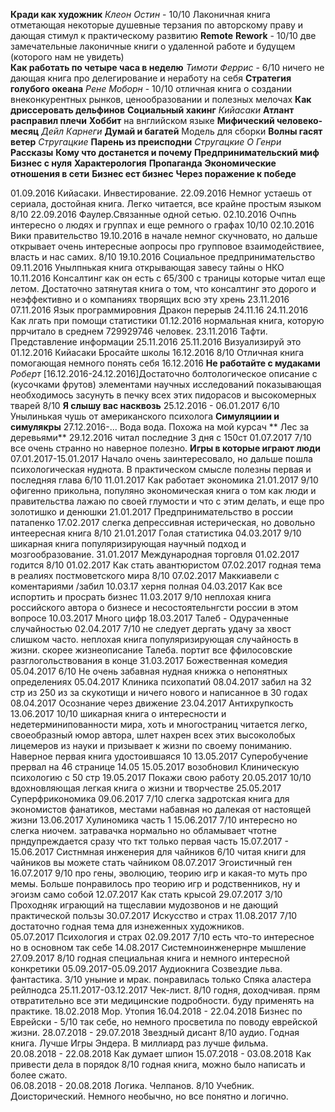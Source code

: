 ﻿**Кради как художник** *Клеон Остин* - 10/10 Лаконичная книга отметающая некоторые душевные терзания по авторскому праву и дающая стимул к практическому развитию
**Remote**
**Rework** - 10/10 две замечательные лаконичные книги о удаленной работе и будущем (которого нам не увидеть)  
**Как работать по четыре часа в неделю** *Тимоти Феррис* - 6/10 ничего не дающая книга про делегирование и неработу на себя
**Стратегия голубого океана** *Рене Моборн* - 10/10 отличная книга о создании внеконкурентных рынков, ценообразовании и полезных мелочах
**Как дриссеровать дельфинов**
**Социальный хакинг**
*Кийасаки*
**Атлант расправил плечи**
**Хоббит** на внглийском языке
**Мифический человеко-месяц**
*Дейл Карнеги*
**Думай и багатей**
Модель для сборки
**Волны гасят ветер** *Стругацкие*
**Парень из преисподни** *Стругацкие*
*О Генри* **Рассказы**
**Кому что достанется и почему**
**Предпринимательский миф**
**Бизнес с нуля**
**Характерология**
**Пропаганда**
**Экономические отношения в сети**
**Бизнес ест бизнес**
**Через поражение к победе**

01.09.2016 Кийасаки. Инвестирование. 22.09.2016 Немног устаешь от сериала, достойная книга. Легко читается, все крайне простым языком 8/10
22.09.2016 Фаулер.Связанные одной сетью. 02.10.2016 Очпнь интересно о людях и группах и еще ремного о графах 10/10
02.10.2016 Вики правительство 19.10.2016 в начале немног скучновато, но дальше открывает очень интересные аопросы про групповое взаимодействиее, власть и нас самих. 8/10
19.10.2016 Социальное предпринимательство 09.11.2016 Унылпнькая книга открывающая завесу тайны о НКО
10.11.2016 Консалтинг как он есть с 65/300 с траницы которые читал еще летом. Достаточно затянутая книга о том, что консалтинг это дорого и неэффективно и о компаниях творящих всю эту хрень  23.11.2016 
07.11.2016 Язык программировния Дракон перерыв 24.11.16
24.11.2016 Как лгать при помощи статистики 01.12.2016 нормальная книга, которую пррчитало в среднем 729929746 человек.
23.11.2016 Тафти. Представление информации 25.11.2016
25.11.2016 Визуализируй это
01.12.2016 Кийасаки Бросайте школы 16.12.2016 8/10 Отличная книга помогающая немного понять себя
16.12.2016
**Не работайте с мудаками**
*Роберт* [16.12.2016-24.12.2016]Достаточно болтологическое описание с (кусочками фрутов) элементами научных исследований показывающая необходимось засунуть в печку всех этих пидорасов и высокомерных тварей
8/10 
**Я слышу вас насквозь** 25.12.2016 - 06.01.2017  6/10 Унылинькая чушь от американского психолога
**Симуляциии и симулякры** 27.12.2016-... Вода вода. Похожа на мой курсач
** Лес за деревьями** 29.12.2016  читал последние 3 дня с 150ст 01.07.2017 7/10 все очень странно но наверное полезно.
**Игры в которые играют люди** 07.01.2017-15.01.2017 Начало очень заинтересовало, но дальше пошла психологическая нуднота. В практическом смысле полезны первая и последняя глава 6/10
11.01.2017 Как работает экономика 21.01.2017 9/10 офигенно прикольна, популяно экономическая книга о том как люди и правительства лажаю по своей глумости и что с этим делать, и еще про золотишко и денюшки
21.01.2017 Предпринимательство в россии патапенко 17.02.2017 слегка депрессивная истерическая, но довольно интеересная книга 8/10
21.01.2017 Голая статистика 04.03.2017 9/10 шикарная книга популяризирующая научный подход и мозгообразование.
31.01.2017 Международная торговля 01.02.2017 годится 8/10
01.02.2017 Как стать авантюристом 07.02.2017 годная тема в реалиях постмоветского мира 8/10
07.02.2017 Маккиавели с коментариями /забил 10.03.17 херня полная
04.03.2017 Как все испортить и просрать бизнес 11.03.2017 9/10 неплохая книга российского автора о бизнесе и несостоятельнгсти россии в этом вопросе
10.03.2017 Много цифр
18.03.2017 Талеб - Одураченные случайностью 02.04.2017 7/10 не следует дергать удачу за хвост слишком часто. неплохая книга популяризирующая случайность в жизни. скорее жизнеописание Талеба. портит все ффилосовские разглогольствования в конце
31.03.2017 Божественная комедия 05.04.2017 6/10 Не очень забавная нудная книжка о непонятных определениях
05.04.2017 Клиника психопатий 08.04.2017 забил на 32 стр из 250 из за скукотищи и ничего нового и написанное в 30 годах
08.04.2017 Осознание через движение
23.04.2017 Антихрупкость 13.06.2017 10/10 шикарная книга о интересности и недетерминипованности мира, хоть и многостраниц читается легко, своеобразный юмор автора, шлет нахрен всех этих высоколобых лицемеров из науки и призывает к жизни по своему пониманию. Наверное первая книга удостоившаяся 10
13.05.2017 Суперобучение прервал на 46 странице 14.05
15.05.2017 возобновил Клиническую психологию с 50 стр
19.05.2017 Покажи свою работу 20.05.2017 10/10 вдохновляющая легкая книга о жизни и творчестве
25.05.2017 Суперфрикономика 09.06.2017 7/10 слегка задротская книга для экономистов фанатиков, местами набавная но далекая от настоящей жизни
13.06.2017 Хулиномика часть 1 15.06.2017 7/10 интересно но слегка ниочем. затравачка нормально но обламывает чтотне прндупреждается сразу что ткт только первая часть
15.07.2017 - 15.06.2017 Сиcтнмная инженерия для чайников 6/10 читая книги для чайников вы можете стать чайником
08.07.2017 Эгоистичный ген 16.07.2017 9/10 про гены, эволюцию, теорию игр и какая-то муть про мемы. Больше понравилось про теорию игр и родственников, ну и эгоизм само собой
12.07.2017 Как стать крысой 29.07.2017 3/10 Проходняк играющий на тщеславии мудозвонов и не дающий практической пользы
30.07.2017 Искусство и страх 11.08.2017 7/10 достаточно годная тема для изнеженных художников.  
05.07.2017 Психология и страх 02.09.2017 7/10 есть что-то интересное но в основном так себе
14.08.2017 Системноинженернре мышление 27.09.2017 8/10 годная специальная книга и немного интересной конкретики
05.09.2017-05.09.2017 Аудиокнига Созвездие льва. фантастика. 3/10 уныние и мрак. понравилась только Спяка аластера рейлнодса
25.11.2017-03.12.2017 Чек-лист. 8/10 годня, доходчивая. прям отвратительно все эти медицинские подробности. буду применять на практике.
18.02.2018 Мор. Утопия
16.04.2018 - 22.04.2018 Бизнес по Еврейски - 5/10 так себе, но немного просветила по поводу еврейской жизни.
28.07.2018 - 29.07.2018 Звездный дисант 8/10 аудио. Годная книга. Лучше Игры Эндера.  В миллиард раз лучше фильма.   
20.08.2018 - 22.08.2018 Как думает шпион
15.07.2018 - 03.08.2018 Как привести дела в порядок 8/10 годная книга, можно было написать и более сжато.  
06.08.2018 - 20.08.2018 Логика. Челпанов. 8/10 Учебник. Доисторический. Немного необычно, но все понятно и логично. 

